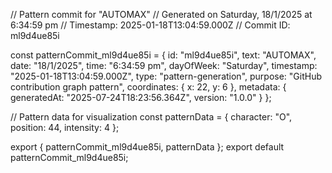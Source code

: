 // Pattern commit for "AUTOMAX"
// Generated on Saturday, 18/1/2025 at 6:34:59 pm
// Timestamp: 2025-01-18T13:04:59.000Z
// Commit ID: ml9d4ue85i

const patternCommit_ml9d4ue85i = {
  id: "ml9d4ue85i",
  text: "AUTOMAX",
  date: "18/1/2025",
  time: "6:34:59 pm",
  dayOfWeek: "Saturday",
  timestamp: "2025-01-18T13:04:59.000Z",
  type: "pattern-generation",
  purpose: "GitHub contribution graph pattern",
  coordinates: {
    x: 22,
    y: 6
  },
  metadata: {
    generatedAt: "2025-07-24T18:23:56.364Z",
    version: "1.0.0"
  }
};

// Pattern data for visualization
const patternData = {
  character: "O",
  position: 44,
  intensity: 4
};

export { patternCommit_ml9d4ue85i, patternData };
export default patternCommit_ml9d4ue85i;
